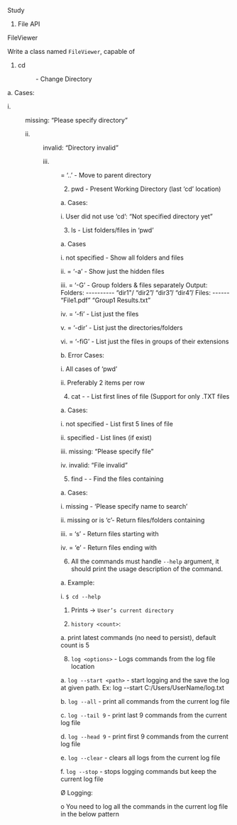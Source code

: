 Study

1. File API

FileViewer

Write a class named `FileViewer`, capable of

1. cd <DIR> - Change Directory

a. Cases:

i. <DIR> missing: “Please specify directory”

ii. <DIR> invalid: “Directory invalid”

iii. <DIR> = ‘..’ - Move to parent directory

2. pwd - Present Working Directory (last ‘cd’ location)

a. Cases:

i. User did not use ‘cd’: “Not specified directory yet”

3. ls <ARG> - List folders/files in ‘pwd’

a. Cases

i. <ARG> not specified - Show all folders and files

ii. <ARG> = ‘-a’ - Show just the hidden files

iii. <ARG> = ‘-G’ - Group folders & files separately Output: Folders: ---------- “dir1"/ “dir2”/ “dir3”/ “dir4”/ Files: ------ “File1.pdf” “Group1 Results.txt”

iv. <ARG> = ‘-fi’ - List just the files

v. <ARG> = ‘-dir’ - List just the directories/folders

vi. <ARG> = ‘-fiG’ - List just the files in groups of their extensions

b. Error Cases:

i. All cases of ‘pwd’

ii. Preferably 2 items per row

4. cat <FIL> -<ARG> - List first <ARG> lines of file (Support for only .TXT files

a. Cases:

i. <ARG> not specified - List first 5 lines of file

ii. <ARG> specified - List <ARG> lines (if exist)

iii. <FIL> missing: “Please specify file”

iv. <FIL> invalid: “File invalid”

5. find <NAME> -<ARG> - Find the files containing <NAME>

a. Cases:

i. <NAME> missing - ‘Please specify name to search’

ii. <ARG> missing or is ‘c’- Return files/folders containing <NAME>

iii. <ARG> = ‘s’ - Return files starting with <NAME>

iv. <ARG> = ‘e’ - Return files ending with <NAME>

6. All the commands must handle `--help` argument, it should print the usage description of the command.

a. Example:

i. `$ cd --help`

1. Prints -> `User’s current directory`

7. `history <count>`:

a. print <count> latest commands (no need to persist), default count is 5

8. `log <options>` - Logs commands from the log file location

a. `log --start <path>` - start logging and the save the log at given path. Ex: log --start C:/Users/UserName/log.txt

b. `log --all` - print all commands from the current log file

c. `log --tail 9` - print last 9 commands from the current log file

d. `log --head 9` - print first 9 commands from the current log file

e. `log --clear` - clears all logs from the current log file

f. `log --stop` - stops logging commands but keep the current log file

Ø Logging:

o You need to log all the commands in the current log file in the below pattern
